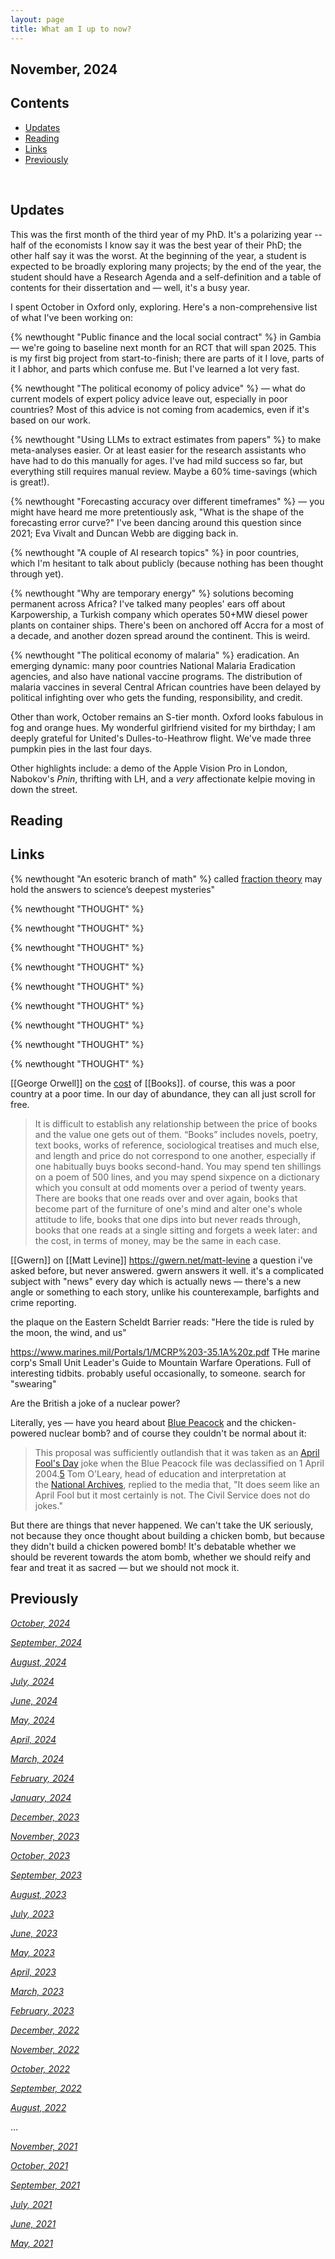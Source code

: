 ```yaml
---
layout: page
title: What am I up to now?
---
```


<!-- omit in toc -->
## November, 2024

<!-- omit in toc -->
## Contents
- [Updates](#updates)
- [Reading](#reading)
- [Links](#links)
- [Previously](#previously)

<br>
  
## Updates

This was the first month of the third year of my PhD. It's a polarizing year -- half of the economists I know say it was the best year of their PhD; the other half say it was the worst. At the beginning of the year, a student is expected to be broadly exploring many projects; by the end of the year, the student should have a Research Agenda and a self-definition and a table of contents for their dissertation and — well, it's a busy year. 

I spent October in Oxford only, exploring. Here's a non-comprehensive list of what I've been working on:

{% newthought "Public finance and the local social contract" %}  in Gambia — we're going to baseline next month for an RCT that will span 2025. This is my first big project from start-to-finish; there are parts of it I love, parts of it I abhor, and parts which confuse me. But I've learned a lot very fast. 

{% newthought "The political economy of policy advice" %}  — what do current models of expert policy advice leave out, especially in poor countries? Most of this advice is not coming from academics, even if it's based on our work. 

{% newthought "Using LLMs to extract estimates from papers" %} to make meta-analyses easier. Or at least easier for the research assistants who have had to do this manually for ages. I've had mild success so far, but everything still requires manual review. Maybe a 60% time-savings (which is great!).

{% newthought "Forecasting accuracy over different timeframes" %} — you might have heard me more pretentiously ask, "What is the shape of the forecasting error curve?" I've been dancing around this question since 2021; Eva Vivalt and Duncan Webb are digging back in.

{% newthought "A couple of AI research topics" %} in poor countries, which I'm hesitant to talk about publicly (because nothing has been thought through yet). 

{% newthought "Why are temporary energy" %}  solutions becoming permanent across Africa? I've talked many peoples' ears off about Karpowership, a Turkish company which operates 50+MW diesel power plants on container ships. There's been on anchored off Accra for a most of a decade, and another dozen spread around the continent. This is weird. 

{% newthought "The political economy of malaria" %}  eradication. An emerging dynamic: many poor countries National Malaria Eradication agencies, and also have national vaccine programs. The distribution of malaria vaccines in several Central African countries have been delayed by political infighting over who gets the funding, responsibility, and credit.

Other than work, October remains an S-tier month. Oxford looks fabulous in fog and orange hues. My wonderful girlfriend visited for my birthday; I am deeply grateful for United's Dulles-to-Heathrow flight. We've made three pumpkin pies in the last four days. 

Other highlights include: a demo of the Apple Vision Pro in London, Nabokov's *Pnin*, thrifting with LH, and a *very* affectionate kelpie moving in down the street. 

## Reading






## Links

{% newthought "An esoteric branch of math" %} called [fraction theory](https://mathenchant.wordpress.com/2024/09/17/our-fractional-universe/) may hold the answers to science’s deepest mysteries"

{% newthought "THOUGHT" %}  

{% newthought "THOUGHT" %}  

{% newthought "THOUGHT" %}  

{% newthought "THOUGHT" %}  

{% newthought "THOUGHT" %}  

{% newthought "THOUGHT" %}  

{% newthought "THOUGHT" %}  

{% newthought "THOUGHT" %}  

{% newthought "THOUGHT" %}  



[[George Orwell]] on the [cost](https://orwell.ru/library/articles/cigar/english/e_cigar) of [[Books]]. of course, this was a poor country at a poor time. In our day of abundance, they can all just scroll for free. 
> It is difficult to establish any relationship between the price of books and the value one gets out of them. “Books” includes novels, poetry, text books, works of reference, sociological treatises and much else, and length and price do not correspond to one another, especially if one habitually buys books second-hand. You may spend ten shillings on a poem of 500 lines, and you may spend sixpence on a dictionary which you consult at odd moments over a period of twenty years. There are books that one reads over and over again, books that become part of the furniture of one's mind and alter one's whole attitude to life, books that one dips into but never reads through, books that one reads at a single sitting and forgets a week later: and the cost, in terms of money, may be the same in each case.

[[Gwern]] on [[Matt Levine]] https://gwern.net/matt-levine
a question i've asked before, but never answered. gwern answers it well. it's a complicated subject with "news" every day which is actually news — there's a new angle or something to each story, unlike his counterexample, barfights and crime reporting. 


the plaque on the Eastern Scheldt Barrier reads: "Here the tide is ruled by the moon, the wind, and us"

https://www.marines.mil/Portals/1/MCRP%203-35.1A%20z.pdf
THe marine corp's Small Unit Leader's Guide to Mountain Warfare Operations. Full of interesting tidbits. probably useful occasionally, to someone. search for "swearing"


Are the British a joke of a nuclear power?

Literally, yes — have you heard about [Blue Peacock](https://en.wikipedia.org/wiki/Blue_Peacock) and the chicken-powered nuclear bomb? and of course they couldn't be normal about it: 

> This proposal was sufficiently outlandish that it was taken as an [April Fool's Day](https://en.wikipedia.org/wiki/April_Fool%27s_Day "April Fool's Day") joke when the Blue Peacock file was declassified on 1 April 2004.[5](https://en.wikipedia.org/wiki/Blue_Peacock#cite_note-BBC-5) Tom O'Leary, head of education and interpretation at the [National Archives](https://en.wikipedia.org/wiki/National_Archives,_Kew "National Archives, Kew"), replied to the media that, "It does seem like an April Fool but it most certainly is not. The Civil Service does not do jokes."

But there are things that never happened. We can't take the UK seriously, not because they once thought about building a chicken bomb, but because they didn't build a chicken powered bomb! It's debatable whether we should be reverent towards the atom bomb, whether we should reify and fear and treat it as sacred — but we should not mock it. 


## Previously

*[October, 2024](https://jablevine.com/older/october_2024)*

*[September, 2024](https://jablevine.com/older/september_2024)*

*[August, 2024](https://jablevine.com/older/August_2024)*

*[July, 2024](https://jablevine.com/older/july_2024)*

*[June, 2024](https://jablevine.com/older/june_2024)*

*[May, 2024](https://jablevine.com/older/may_2024)*

*[April, 2024](https://jablevine.com/older/april_2024)*

*[March, 2024](https://jablevine.com/older/march_2024)*

*[February, 2024](https://jablevine.com/older/february_2024)*

*[January, 2024](https://jablevine.com/older/january_2024)*

*[December, 2023](https://jablevine.com/older/December_2023)*

*[November, 2023](https://jablevine.com/older/November_2023)*

*[October, 2023](https://jablevine.com/older/October_2023)*

*[September, 2023](https://jablevine.com/older/September_2023)*

*[August, 2023](https://jablevine.com/older/August_2023)*

*[July, 2023](https://jablevine.com/older/July_2023)*

*[June, 2023](https://jablevine.com/older/June_2023)*

*[May, 2023](https://jablevine.com/older/May_2023)*

*[April, 2023](https://jablevine.com/older/April_2023)*

*[March, 2023](https://jablevine.com/older/march_2023)*

*[February, 2023](https://jablevine.com/older/february_2023)*

*[December, 2022](https://jablevine.com/older/december_2022)*

*[November, 2022](https://jablevine.com/older/november_2022)*

*[October, 2022](https://jablevine.com/older/october_2022)*

*[September, 2022](https://jablevine.com/older/september_2022)*

*[August, 2022](https://jablevine.com/older/august_2022)*

...

*[November, 2021](https://jablevine.com/older/november_2021)*

*[October, 2021](https://jablevine.com/older/october_2021)*

*[September, 2021](https://jablevine.com/older/september_2021)*

*[July, 2021](https://jablevine.com/older/july_2021)*

*[June, 2021](https://jablevine.com/older/june_2021)*

*[May, 2021](https://jablevine.com/older/may_2021)*